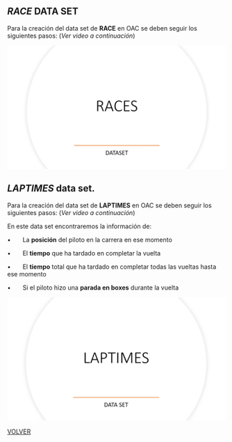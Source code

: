 
## *RACE* DATA SET

Para la creación del data set de **RACE** en OAC se deben seguir los siguientes pasos: (_Ver video a continuación_)


 
<a href="https://www.youtube.com/watch?v=PTYBiEv9PYg" target="_blank"> <img src="opt/Races.png" alt="Dataset Races"> </a>




## *LAPTIMES* data set.

Para la creación del data set de **LAPTIMES** en OAC se deben seguir los siguientes pasos: (_Ver video a continuación_)

En este data set encontraremos la información de:

•       La **posición** del piloto en la carrera en ese momento

•       El **tiempo** que ha tardado en completar la vuelta

•       El **tiempo** total que ha tardado en completar todas las vueltas hasta ese momento

•       Si el piloto hizo una **parada en boxes** durante la vuelta


<a href="https://youtu.be/UuMMXGTZFhs" target="_blank"> <img src="opt/LAPTIMES.png" alt="Data set Laptimes"> </a>


[VOLVER](README.md)
